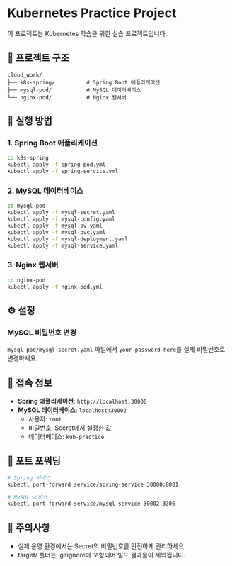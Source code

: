 # Kubernetes Practice Project

이 프로젝트는 Kubernetes 학습을 위한 실습 프로젝트입니다.

## 📁 프로젝트 구조

```
cloud_work/
├── k8s-spring/          # Spring Boot 애플리케이션
├── mysql-pod/           # MySQL 데이터베이스
└── nginx-pod/           # Nginx 웹서버
```

## 🚀 실행 방법

### 1. Spring Boot 애플리케이션
```bash
cd k8s-spring
kubectl apply -f spring-pod.yml
kubectl apply -f spring-service.yml
```

### 2. MySQL 데이터베이스
```bash
cd mysql-pod
kubectl apply -f mysql-secret.yaml
kubectl apply -f mysql-config.yaml
kubectl apply -f mysql-pv.yaml
kubectl apply -f mysql-pvc.yaml
kubectl apply -f mysql-deployment.yaml
kubectl apply -f mysql-service.yaml
```

### 3. Nginx 웹서버
```bash
cd nginx-pod
kubectl apply -f nginx-pod.yml
```

## ⚙️ 설정

### MySQL 비밀번호 변경
`mysql-pod/mysql-secret.yaml` 파일에서 `your-password-here`를 실제 비밀번호로 변경하세요.

## 📡 접속 정보

- **Spring 애플리케이션**: `http://localhost:30000`
- **MySQL 데이터베이스**: `localhost:30002`
  - 사용자: `root`
  - 비밀번호: Secret에서 설정한 값
  - 데이터베이스: `kub-practice`

## 🔧 포트 포워딩

```bash
# Spring 서비스
kubectl port-forward service/spring-service 30000:8081

# MySQL 서비스
kubectl port-forward service/mysql-service 30002:3306
```

## 📝 주의사항

- 실제 운영 환경에서는 Secret의 비밀번호를 안전하게 관리하세요.
- target/ 폴더는 .gitignore에 포함되어 빌드 결과물이 제외됩니다.
